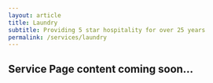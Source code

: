 ```yaml
---
layout: article 
title: Laundry
subtitle: Providing 5 star hospitality for over 25 years
permalink: /services/laundry
---
```



<div id="{{ page.title }}" class="">
	<div class="container py-2">
		<h2>Service Page content coming soon...</h2>
	</div>
</div>